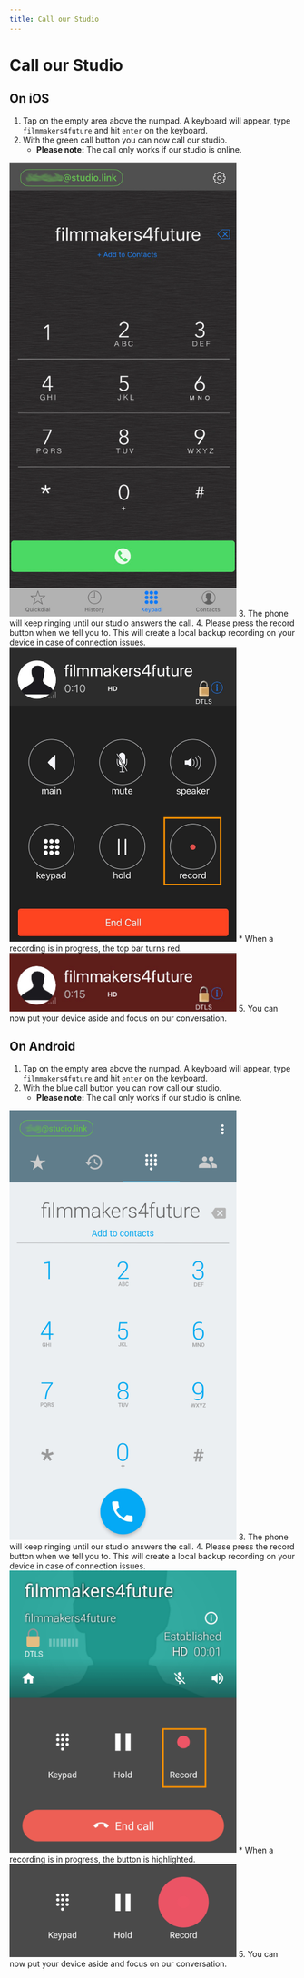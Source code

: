 ```yaml
---
title: Call our Studio
---
```


# Call our Studio

## On iOS
1. Tap on the empty area above the numpad. A keyboard will appear, type `filmmakers4future` and hit `enter` on the keyboard.
2. With the green call button you can now call our studio. 
	* **Please note:** The call only works if our studio is online.
<img src="./img/ios/app_dialer.png" width="400px">
3. The phone will keep ringing until our studio answers the call.
4. Please press the record button when we tell you to. This will create a local backup recording on your device in case of connection issues.  
<img src="./img/ios/app_call.png" width="400px">
	* When a recording is in progress, the top bar turns red.
	<img src="./img/ios/app_recording.png" width="400px">
5. You can now put your device aside and focus on our conversation.

## On Android
1. Tap on the empty area above the numpad. A keyboard will appear, type `filmmakers4future` and hit `enter` on the keyboard.
2. With the blue call button you can now call our studio. 
	* **Please note:** The call only works if our studio is online.
<img src="./img/android/app_dialer.png" width="400px">
3. The phone will keep ringing until our studio answers the call.
4. Please press the record button when we tell you to. This will create a local backup recording on your device in case of connection issues.  
<img src="./img/android/app_call.png" width="400px">
	* When a recording is in progress, the button is highlighted.
	<img src="./img/android/app_recording.png" width="400px">
5. You can now put your device aside and focus on our conversation.